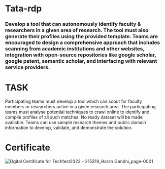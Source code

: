 # Tata-rdp
<h3>
Develop a tool that can autonomously identify faculty & researchers in a given area of research. The tool must also generate their profiles using the provided template.
Teams are encouraged to design a comprehensive approach that includes scanning from academic institutions and other websites, integration with open-source repositories like google scholar, google patent, semantic scholar, and interfacing with relevant service providers.</h3>

# TASK
Participating teams must develop a tool which can scout for faculty members or researchers
active in a given research area. The participating teams must analyse potential techniques to
crawl online to identify and compile profiles of all such matches.
No ready dataset will be made available. Teams can use sample research themes and public
domain information to develop, validate, and demonstrate the solution.


# Certificate

![Dgital Certificate for Techfest2022 - 215318_Harsh Gandhi_page-0001](https://user-images.githubusercontent.com/58548322/152633692-f957b460-46d8-4c82-8cd7-97c441440846.jpg)
